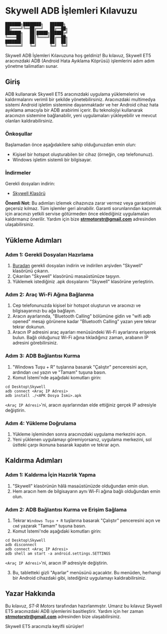 # Skywell ADB İşlemleri Kılavuzu

```
███████╗████████╗   ██████╗ 
██╔════╝╚══██╔══╝   ██╔══██╗
███████╗   ██║█████╗██████╔╝
╚════██║   ██║╚════╝██╔══██╗
███████║   ██║      ██║  ██║
╚══════╝   ╚═╝      ╚═╝  ╚═╝
```
Skywell ADB İşlemleri Kılavuzuna hoş geldiniz! Bu kılavuz, Skywell ET5 aracınızdaki ADB (Android Hata Ayıklama Köprüsü) işlemlerini adım adım yönetme talimatları sunar.

## Giriş

ADB kullanarak Skywell ET5 aracınızdaki uygulama yüklemelerini ve kaldırmalarını verimli bir şekilde yönetebilirsiniz. Aracınızdaki multimedya sistemi Android işletim sistemine dayanmaktadır ve her Android cihaz hata ayıklama amacıyla bir ADB arabirimi içerir. Bu teknolojiyi kullanarak aracınızın sistemine bağlanabilir, yeni uygulamaları yükleyebilir ve mevcut olanları kaldırabilirsiniz.

### Önkoşullar

Başlamadan önce aşağıdakilere sahip olduğunuzdan emin olun:

- Kişisel bir hotspot oluşturabilen bir cihaz (örneğin, cep telefonunuz).
- Windows işletim sistemli bir bilgisayar.

### İndirmeler

Gerekli dosyaları indirin:

- [Skywell Klasörü](https://drive.google.com/file/d/1_5Ux8xSb4I_E_NUmiDYTvRxZo4r_Vkwi/view?usp=sharing)

**Önemli Not:** Bu adımları izlemek cihazınıza zarar vermez veya garantisini geçersiz kılmaz. Tüm işlemler geri alınabilir. Garanti sorunlarından kaçınmak için aracınızı yetkili servise götürmeden önce eklediğiniz uygulamaları kaldırmanız önerilir. Yardım için bize **strmotorstr@gmail.com** adresinden ulaşabilirsiniz.

## Yükleme Adımları

### Adım 1: Gerekli Dosyaları Hazırlama

1. [Buradan](https://drive.google.com/file/d/1_5Ux8xSb4I_E_NUmiDYTvRxZo4r_Vkwi/view?usp=sharing) gerekli dosyaları indirin ve indirilen arşivden "Skywell" klasörünü çıkarın.
2. Çıkarılan "Skywell" klasörünü masaüstünüze taşıyın.
3. Yüklemek istediğiniz .apk dosyalarını "Skywell" klasörüne yerleştirin.

### Adım 2: Araç Wi-Fi Ağına Bağlanma

1. Cep telefonunuzda kişisel bir hotspot oluşturun ve aracınızı ve bilgisayarınızı bu ağa bağlayın.
2. Aracın ayarlarında, "Bluetooth Calling" bölümüne gidin ve "wifi adb opened" mesajı görünene kadar "Bluetooth Calling" yazan yere tekrar tekrar dokunun.
3. Aracın IP adresini araç ayarları menüsündeki Wi-Fi ayarlarına erişerek bulun. Bağlı olduğunuz Wi-Fi ağına tıkladığınız zaman, arabanın IP adresini görebilirsiniz.

### Adım 3: ADB Bağlantısı Kurma

1. "Windows Tuşu + R" tuşlarına basarak "Çalıştır" penceresini açın, ardından `cmd` yazın ve "Tamam" tuşuna basın.
2. Komut İstemi'nde aşağıdaki komutları girin:
```
cd Desktop\Skywell
adb connect <Araç IP Adresi>
adb install ./<APK Dosya İsmi>.apk
```
`<Araç IP Adresi>`'ni, aracın ayarlarından elde ettiğiniz gerçek IP adresiyle değiştirin.

### Adım 4: Yükleme Doğrulama

1. Yükleme işleminden sonra aracınızdaki uygulama merkezini açın.
2. Yeni yüklenen uygulamayı göremiyorsanız, uygulama merkezini, sol üstteki çarpı ikonuna basarak kapatın ve tekrar açın.

## Kaldırma Adımları

### Adım 1: Kaldırma İçin Hazırlık Yapma

1. "Skywell" klasörünün hâlâ masaüstünüzde olduğundan emin olun.
2. Hem aracın hem de bilgisayarın aynı Wi-Fi ağına bağlı olduğundan emin olun.

### Adım 2: ADB Bağlantısı Kurma ve Erişim Sağlama

1. Tekrar `Windows Tuşu + R` tuşlarına basarak "Çalıştır" penceresini açın ve `cmd` yazarak "Tamam" tuşuna basın.
2. Komut İstemi'nde aşağıdaki komutları girin:
```
cd Desktop\Skywell
adb disconnect
adb connect <Araç IP Adresi>
adb shell am start -a android.settings.SETTINGS
```
`<Araç IP Adresi>`'ni, aracın IP adresiyle değiştirin.

3. Bu, tabletteki gizli "Ayarlar" menüsünü açacaktır. Bu menüden, herhangi bir Android cihazdaki gibi, istediğiniz uygulamayı kaldırabilirsiniz.

## Yazar Hakkında

Bu kılavuz, *ST-R Motors* tarafından hazırlanmıştır. Umarız bu kılavuz Skywell ET5 aracınızdaki ADB işlemlerini basitleştirir. Yardım için her zaman **strmotorstr@gmail.com** adresinden bize ulaşabilirsiniz.

Skywell ET5 aracınızla keyifli sürüşler!
